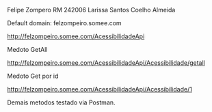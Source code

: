 Felipe Zompero RM 242006
Larissa Santos Coelho Almeida



Default domain:	felzompeiro.somee.com

http://felzompeiro.somee.com/AcessibilidadeApi

Medoto GetAll

http://felzompeiro.somee.com/AcessibilidadeApi/Acessibilidade/getall

Medoto Get por id

http://felzompeiro.somee.com/AcessibilidadeApi/Acessibilidade/1

Demais metodos testado via Postman.
